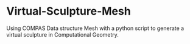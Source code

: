 # Virtual-Sculpture-Mesh
Using COMPAS Data structure Mesh with a python script to generate a virtual sculpture in Computational Geometry. 
